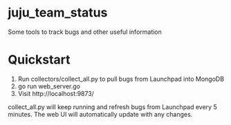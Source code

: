 # juju_team_status
Some tools to track bugs and other useful information

# Quickstart
1. Run collectors/collect_all.py to pull bugs from Launchpad into MongoDB
2. go run web_server.go
3. Visit http://localhost:9873/

collect_all.py will keep running and refresh bugs from Launchpad every 5 minutes.
The web UI will automatically update with any changes.
